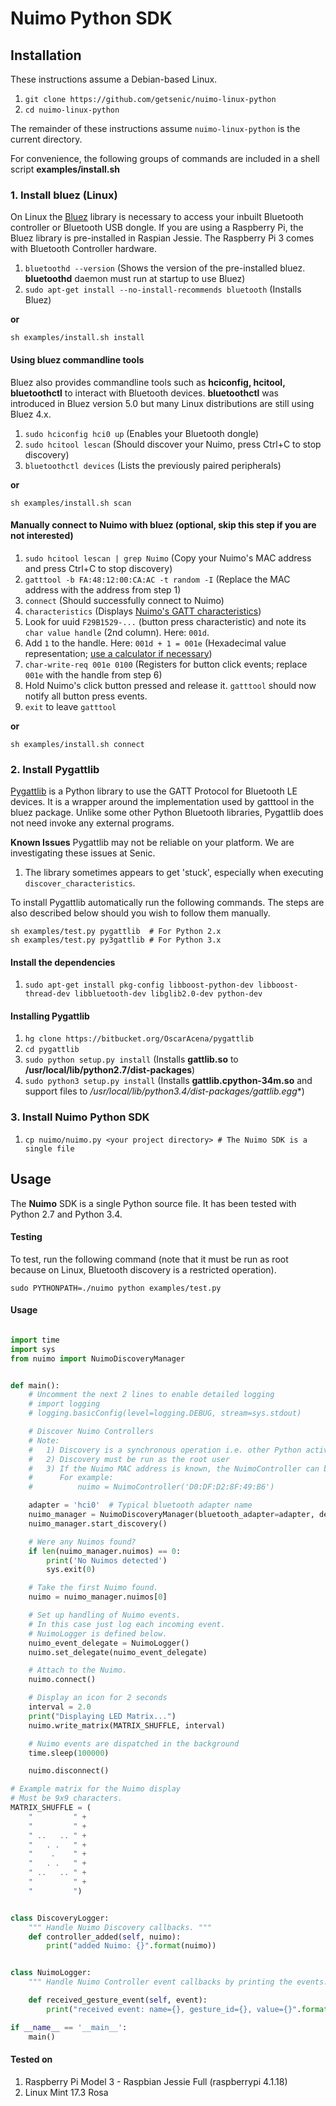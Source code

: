 # Nuimo Python SDK

## Installation
These instructions assume a Debian-based Linux.

1. `git clone https://github.com/getsenic/nuimo-linux-python`
2. `cd nuimo-linux-python`

The remainder of these instructions assume `nuimo-linux-python` is the current directory.

For convenience, the following groups of commands are included in a shell script **examples/install.sh**


### 1. Install bluez (Linux)

On Linux the [Bluez](http://www.bluez.org/) library is necessary to access your inbuilt Bluetooth controller or Bluetooth USB dongle.
If you are using a Raspberry Pi, the Bluez library is pre-installed in Raspian Jessie. The Raspberry Pi 3 comes with Bluetooth Controller hardware. 

1. `bluetoothd --version` (Shows the version of the pre-installed bluez. **bluetoothd** daemon must run at startup to use Bluez)
2. `sudo apt-get install --no-install-recommends bluetooth` (Installs Bluez)

**or**
```
sh examples/install.sh install
```
#### Using bluez commandline tools 
Bluez also provides commandline tools such as **hciconfig, hcitool, bluetoothctl** to interact with Bluetooth devices.
**bluetoothctl** was introduced in Bluez version 5.0 but many Linux distributions are still using Bluez 4.x.

1. `sudo hciconfig hci0 up` (Enables your Bluetooth dongle)
2. `sudo hcitool lescan` (Should discover your Nuimo, press Ctrl+C to stop discovery)
3. `bluetoothctl devices` (Lists the previously paired peripherals)

**or**
```
sh examples/install.sh scan
```
#### Manually connect to Nuimo with bluez (optional, skip this step if you are not interested)

1. `sudo hcitool lescan | grep Nuimo` (Copy your Nuimo's MAC address and press Ctrl+C to stop discovery)
2. `gatttool -b FA:48:12:00:CA:AC -t random -I` (Replace the MAC address with the address from step 1)
3. `connect` (Should successfully connect to Nuimo)
4. `characteristics` (Displays [Nuimo's GATT characteristics](https://senic.com/files/nuimo-gatt-profile.pdf))
5. Look for uuid `F29B1529-...` (button press characteristic) and note its `char value handle` (2nd column). Here: `001d`.
6. Add `1` to the handle. Here: `001d + 1 = 001e` (Hexadecimal value representation; [use a calculator if necessary](http://www.miniwebtool.com/hex-calculator/?number1=001d&operate=1&number2=1))
7. `char-write-req 001e 0100` (Registers for button click events; replace `001e` with the handle from step 6)
8. Hold Nuimo's click button pressed and release it. `gatttool` should now notify all button press events.
8. `exit` to leave `gatttool`

**or**
```
sh examples/install.sh connect
```
### 2. Install Pygattlib
[Pygattlib](https://bitbucket.org/OscarAcena/pygattlib) is a Python library to use the GATT Protocol for Bluetooth LE devices. It is a wrapper around the implementation used by gatttool in the bluez package. Unlike some other Python Bluetooth libraries, Pygattlib does not need invoke any external programs.

**Known Issues**
Pygattlib may not be reliable on your platform.  We are investigating these issues at Senic.
1. The library sometimes appears to get 'stuck', especially when executing `discover_characteristics`.

To install Pygattlib automatically run the following commands.  The steps are also described below should you wish to follow them manually. 
```
sh examples/test.py pygattlib  # For Python 2.x
sh examples/test.py py3gattlib # For Python 3.x
```
#### Install the dependencies
1. `sudo apt-get install pkg-config libboost-python-dev libboost-thread-dev libbluetooth-dev libglib2.0-dev python-dev`

#### Installing Pygattlib
1. `hg clone https://bitbucket.org/OscarAcena/pygattlib`
2. `cd pygattlib`
3. `sudo python setup.py install`  (Installs **gattlib.so** to **/usr/local/lib/python2.7/dist-packages**)
4. `sudo python3 setup.py install` (Installs **gattlib.cpython-34m.so** and support files to **/usr/local/lib/python3.4/dist-packages/gattlib*.egg**)

### 3. Install Nuimo Python SDK
1. `cp nuimo/nuimo.py <your project directory> # The Nuimo SDK is a single file`

## Usage
The **Nuimo** SDK is a single Python source file.  It has been tested with Python 2.7 and Python 3.4.

#### Testing
To test, run the following command (note that it must be run as root because on Linux, Bluetooth discovery is a restricted operation).
```
sudo PYTHONPATH=./nuimo python examples/test.py
```
#### Usage
```python

import time
import sys
from nuimo import NuimoDiscoveryManager


def main():
    # Uncomment the next 2 lines to enable detailed logging
    # import logging
    # logging.basicConfig(level=logging.DEBUG, stream=sys.stdout)

    # Discover Nuimo Controllers
    # Note:
    #   1) Discovery is a synchronous operation i.e. other Python activity is paused
    #   2) Discovery must be run as the root user
    #   3) If the Nuimo MAC address is known, the NuimoController can be instantiated directly.
    #      For example:
    #          nuimo = NuimoController('D0:DF:D2:8F:49:B6')

    adapter = 'hci0'  # Typical bluetooth adapter name
    nuimo_manager = NuimoDiscoveryManager(bluetooth_adapter=adapter, delegate=DiscoveryLogger())
    nuimo_manager.start_discovery()

    # Were any Nuimos found?
    if len(nuimo_manager.nuimos) == 0:
        print('No Nuimos detected')
        sys.exit(0)

    # Take the first Nuimo found.
    nuimo = nuimo_manager.nuimos[0]

    # Set up handling of Nuimo events.
    # In this case just log each incoming event.
    # NuimoLogger is defined below.
    nuimo_event_delegate = NuimoLogger()
    nuimo.set_delegate(nuimo_event_delegate)

    # Attach to the Nuimo.
    nuimo.connect()

    # Display an icon for 2 seconds
    interval = 2.0
    print("Displaying LED Matrix...")
    nuimo.write_matrix(MATRIX_SHUFFLE, interval)

    # Nuimo events are dispatched in the background
    time.sleep(100000)

    nuimo.disconnect()

# Example matrix for the Nuimo display
# Must be 9x9 characters.
MATRIX_SHUFFLE = (
    "         " +
    "         " +
    " ..   .. " +
    "   . .   " +
    "    .    " +
    "   . .   " +
    " ..   .. " +
    "         " +
    "         ")


class DiscoveryLogger:
    """ Handle Nuimo Discovery callbacks. """
    def controller_added(self, nuimo):
        print("added Nuimo: {}".format(nuimo))


class NuimoLogger:
    """ Handle Nuimo Controller event callbacks by printing the events. """

    def received_gesture_event(self, event):
        print("received event: name={}, gesture_id={}, value={}".format(event.name, event.gesture, event.value))

if __name__ == '__main__':
    main()

```
 
#### Tested on
1. Raspberry Pi Model 3 - Raspbian Jessie Full (raspberrypi 4.1.18)
2. Linux Mint 17.3 Rosa

